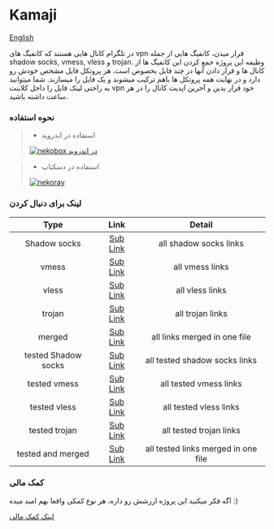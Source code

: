 # Kamaji

[English](docs/readme_en.md)

در تلگرام کانال هایی هستند که کانفیگ های
vpn
قرار میدن، کانفیگ هایی از جمله
shadow socks, vmess, vless
و
trojan.
وظیفه این پروژه جمع کردن این کانفیگ ها از کانال ها و قرار دادن
آنها در چند فایل بخصوص است.
هر پروتکل فایل مشخص خودش رو دارد و در نهایت همه پروتکل ها
باهم ترکیب میشوند و یک فایل را میسازند.
شما میتوانید به راحتی لینک فایل را داخل کلاینت
vpn
خود قرار بدین و آخرین اپدیت کانال را در هر ساعت داشته باشید.


### نحوه استفاده

> - استفاده در اندروید
>
>[![nekobox در اندروید](https://raw.githubusercontent.com/gitlynx-ir/gitlynx-ir.github.io/main/files/c5e8ba5de78e91900fa2fefc7f3eba95.jpg)](https://youtu.be/Gy4FR75W6Uk)

> - استفاده در دسکتاپ
>
> [![nekoray](https://raw.githubusercontent.com/gitlynx-ir/gitlynx-ir.github.io/main/files/081eaaca4a335c7b6b15e20fdd8f3e4d.jpg)](https://www.youtube.com/watch?v=0lub9dqk2WQ)

### لینک برای دنبال کردن

|          Type       |                                           Link                                                |                 Detail              |
|:-------------------:|:---------------------------------------------------------------------------------------------:|:-----------------------------------:|
| Shadow socks        | [Sub Link](https://raw.githubusercontent.com/shabane/kamaji/master/hub/ss.txt)                | all shadow socks links              |
|     vmess           | [Sub Link](https://raw.githubusercontent.com/shabane/kamaji/master/hub/vmess.txt)             |    all vmess links                  |
|     vless           | [Sub Link](https://raw.githubusercontent.com/shabane/kamaji/master/hub/vless.txt)             |    all vless links                  |
|     trojan          | [Sub Link](https://raw.githubusercontent.com/shabane/kamaji/master/hub/trojan.txt)            |    all trojan links                 |
|     merged          | [Sub Link](https://raw.githubusercontent.com/shabane/kamaji/master/hub/merged.txt)            | all links merged in one file        |
| tested Shadow socks | [Sub Link](https://raw.githubusercontent.com/shabane/kamaji/master/hub/tested/ss.txt)         | all tested shadow socks links       |
| tested vmess        | [Sub Link](https://raw.githubusercontent.com/shabane/kamaji/master/hub/tested/vmess.txt)      |    all tested vmess links           |
| tested vless        | [Sub Link](https://raw.githubusercontent.com/shabane/kamaji/master/hub/tested/vless.txt)      |    all tested vless links           |
| tested trojan       | [Sub Link](https://raw.githubusercontent.com/shabane/kamaji/master/hub/tested/trojan.txt)     |    all tested trojan links          |
| tested and merged   | [Sub Link](https://raw.githubusercontent.com/shabane/kamaji/master/hub/tested/merged.txt)     | all tested links merged in one file |


### کمک مالی

اگه فکر میکنید این پروژه ارزشش رو داره،
هر نوع کمکی واقعا بهم امید میده :)

[لینک کمک مالی](https://daramet.com/shabane)
